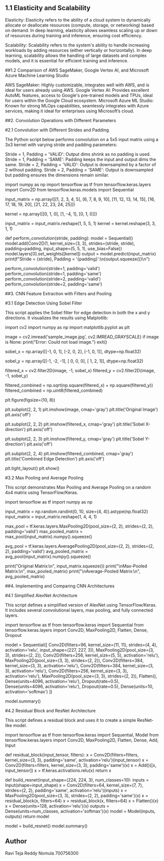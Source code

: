 ## 1.1 Elasticity and Scalability


Elasticity: Elasticity refers to the ability of a cloud system to dynamically allocate or deallocate resources (compute, storage, or networking) based on demand. In deep learning, elasticity allows seamless scaling up or down of resources during training and inference, ensuring cost efficiency.

Scalability: Scalability refers to the system's ability to handle increasing workloads by adding resources (either vertically or horizontally). In deep learning, scalability allows the handling of large datasets and complex models, and it is essential for efficient training and inference.

##1.2 Comparison of AWS SageMaker, Google Vertex AI, and Microsoft Azure Machine Learning Studio


AWS SageMaker: Highly customizable, integrates well with AWS, and is ideal for users already using AWS.
Google Vertex AI: Provides excellent AutoML features, access to Google's pre-trained models and TPUs, ideal for users within the Google Cloud ecosystem.
Microsoft Azure ML Studio: Known for strong MLOps capabilities, seamlessly integrates with Azure services, making it ideal for enterprises using Microsoft’s cloud.


##2. Convolution Operations with Different Parameters


#2.1 Convolution with Different Strides and Padding

The Python script below performs convolution on a 5x5 input matrix using a 3x3 kernel with varying stride and padding parameters:

Stride = 1, Padding = 'VALID': Output dims shrink as no padding is used.
Stride = 1, Padding = 'SAME': Padding keeps the input and output dims the same.
Stride = 2, Padding = 'VALID': Output is downsampled by a factor of 2 without padding.
Stride = 2, Padding = 'SAME': Output is downsampled but padding ensures the dimensions remain similar.





import numpy as np
import tensorflow as tf
from tensorflow.keras.layers import Conv2D
from tensorflow.keras.models import Sequential

input_matrix = np.array([[1, 2, 3, 4, 5],
                         [6, 7, 8, 9, 10],
                         [11, 12, 13, 14, 15],
                         [16, 17, 18, 19, 20],
                         [21, 22, 23, 24, 25]])

kernel = np.array([[0, 1, 0],
                   [1, -4, 1],
                   [0, 1, 0]])

input_matrix = input_matrix.reshape(1, 5, 5, 1)
kernel = kernel.reshape(3, 3, 1, 1)

def perform_convolution(stride, padding):
    model = Sequential()
    model.add(Conv2D(1, kernel_size=(3, 3), strides=(stride, stride), padding=padding, input_shape=(5, 5, 1), use_bias=False))
    model.layers[0].set_weights([kernel])
    output = model.predict(input_matrix)
    print(f"Stride = {stride}, Padding = '{padding}':\n{output.squeeze()}\n")

perform_convolution(stride=1, padding='valid')
perform_convolution(stride=1, padding='same')
perform_convolution(stride=2, padding='valid')
perform_convolution(stride=2, padding='same')


##3. CNN Feature Extraction with Filters and Pooling


#3.1 Edge Detection Using Sobel Filter

This script applies the Sobel filter for edge detection in both the x and y directions. It visualizes the results using Matplotlib:







import cv2
import numpy as np
import matplotlib.pyplot as plt

image = cv2.imread('sample_image.jpg', cv2.IMREAD_GRAYSCALE)
if image is None:
    print("Error: Could not load image.")
    exit()

sobel_x = np.array([[-1, 0, 1],
                    [-2, 0, 2],
                    [-1, 0, 1]], dtype=np.float32)

sobel_y = np.array([[-1, -2, -1],
                    [ 0,  0,  0],
                    [ 1,  2,  1]], dtype=np.float32)

filtered_x = cv2.filter2D(image, -1, sobel_x)
filtered_y = cv2.filter2D(image, -1, sobel_y)

filtered_combined = np.sqrt(np.square(filtered_x) + np.square(filtered_y))
filtered_combined = np.uint8(filtered_combined)

plt.figure(figsize=(10, 8))

plt.subplot(2, 2, 1)
plt.imshow(image, cmap='gray')
plt.title('Original Image')
plt.axis('off')

plt.subplot(2, 2, 2)
plt.imshow(filtered_x, cmap='gray')
plt.title('Sobel X-direction')
plt.axis('off')

plt.subplot(2, 2, 3)
plt.imshow(filtered_y, cmap='gray')
plt.title('Sobel Y-direction')
plt.axis('off')

plt.subplot(2, 2, 4)
plt.imshow(filtered_combined, cmap='gray')
plt.title('Combined Edge Detection')
plt.axis('off')

plt.tight_layout()
plt.show()


#3.2 Max Pooling and Average Pooling

This script demonstrates Max Pooling and Average Pooling on a random 4x4 matrix using TensorFlow/Keras.






import tensorflow as tf
import numpy as np

input_matrix = np.random.randint(0, 10, size=(4, 4)).astype(np.float32)
input_matrix = input_matrix.reshape(1, 4, 4, 1)

max_pool = tf.keras.layers.MaxPooling2D(pool_size=(2, 2), strides=(2, 2), padding='valid')
max_pooled_matrix = max_pool(input_matrix).numpy().squeeze()

avg_pool = tf.keras.layers.AveragePooling2D(pool_size=(2, 2), strides=(2, 2), padding='valid')
avg_pooled_matrix = avg_pool(input_matrix).numpy().squeeze()

print("Original Matrix:\n", input_matrix.squeeze())
print("\nMax-Pooled Matrix:\n", max_pooled_matrix)
print("\nAverage-Pooled Matrix:\n", avg_pooled_matrix)


##4. Implementing and Comparing CNN Architectures


#4.1 Simplified AlexNet Architecture

This script defines a simplified version of AlexNet using TensorFlow/Keras. It includes several convolutional layers, max pooling, and fully connected layers.





import tensorflow as tf
from tensorflow.keras import Sequential
from tensorflow.keras.layers import Conv2D, MaxPooling2D, Flatten, Dense, Dropout

model = Sequential([
    Conv2D(filters=96, kernel_size=(11, 11), strides=(4, 4), activation='relu', input_shape=(227, 227, 3)),
    MaxPooling2D(pool_size=(3, 3), strides=(2, 2)),
    Conv2D(filters=256, kernel_size=(5, 5), activation='relu'),
    MaxPooling2D(pool_size=(3, 3), strides=(2, 2)),
    Conv2D(filters=384, kernel_size=(3, 3), activation='relu'),
    Conv2D(filters=384, kernel_size=(3, 3), activation='relu'),
    Conv2D(filters=256, kernel_size=(3, 3), activation='relu'),
    MaxPooling2D(pool_size=(3, 3), strides=(2, 2)),
    Flatten(),
    Dense(units=4096, activation='relu'),
    Dropout(rate=0.5),
    Dense(units=4096, activation='relu'),
    Dropout(rate=0.5),
    Dense(units=10, activation='softmax')
])

model.summary()


#4.2 Residual Block and ResNet Architecture

This script defines a residual block and uses it to create a simple ResNet-like model.





import tensorflow as tf
from tensorflow.keras import Sequential, Model
from tensorflow.keras.layers import Conv2D, MaxPooling2D, Flatten, Dense, Add, Input

def residual_block(input_tensor, filters):
    x = Conv2D(filters=filters, kernel_size=(3, 3), padding='same', activation='relu')(input_tensor)
    x = Conv2D(filters=filters, kernel_size=(3, 3), padding='same')(x)
    x = Add()([x, input_tensor])
    x = tf.keras.activations.relu(x)
    return x

def build_resnet(input_shape=(224, 224, 3), num_classes=10):
    inputs = Input(shape=input_shape)
    x = Conv2D(filters=64, kernel_size=(7, 7), strides=(2, 2), padding='same', activation='relu')(inputs)
    x = MaxPooling2D(pool_size=(3, 3), strides=(2, 2), padding='same')(x)
    x = residual_block(x, filters=64)
    x = residual_block(x, filters=64)
    x = Flatten()(x)
    x = Dense(units=128, activation='relu')(x)
    outputs = Dense(units=num_classes, activation='softmax')(x)
    model = Model(inputs, outputs)
    return model

model = build_resnet()
model.summary()


## Author

Ravi Teja Reddy Nomula
700756300